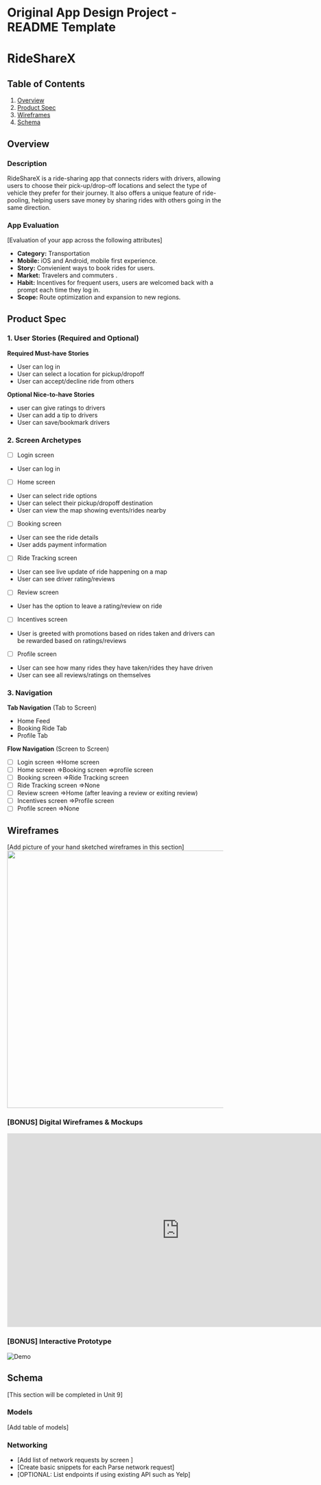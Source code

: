 Original App Design Project - README Template
===

# RideShareX

## Table of Contents

1. [Overview](#Overview)
2. [Product Spec](#Product-Spec)
3. [Wireframes](#Wireframes)
4. [Schema](#Schema)

## Overview

### Description

RideShareX is a ride-sharing app that connects riders with drivers, allowing users to choose their pick-up/drop-off locations and select the type of vehicle they prefer for their journey. It also offers a unique feature of ride-pooling, helping users save money by sharing rides with others going in the same direction.

### App Evaluation

[Evaluation of your app across the following attributes]
- **Category:** Transportation
- **Mobile:** iOS and Android, mobile first experience.
- **Story:** Convienient ways to book rides for users.
- **Market:** Travelers and commuters .
- **Habit:** Incentives for frequent users, users are welcomed back with a prompt each time they log in.
- **Scope:** Route optimization and expansion to new regions.

## Product Spec

### 1. User Stories (Required and Optional)

**Required Must-have Stories**

* User can log in
* User can select a location for pickup/dropoff
* User can accept/decline ride from others

**Optional Nice-to-have Stories**

* user can give ratings to drivers
* User can add a tip to drivers
* User can save/bookmark drivers

### 2. Screen Archetypes

- [ ] Login screen
* User can log in

- [ ] Home screen
* User can select ride options
* User can select their pickup/dropoff destination
* User can view the map showing events/rides nearby

- [ ] Booking screen
* User can see the ride details
* User adds payment information

- [ ] Ride Tracking screen
+ User can see live update of ride happening on a map
+ User can see driver rating/reviews

- [ ] Review screen
* User has the option to leave a rating/review on ride

- [ ] Incentives screen
* User is greeted with promotions based on rides taken and drivers can be rewarded based on ratings/reviews

- [ ] Profile screen
* User can see how many rides they have taken/rides they have driven
* User can see all reviews/ratings on themselves
### 3. Navigation

**Tab Navigation** (Tab to Screen)

* Home Feed
* Booking Ride Tab
* Profile Tab

**Flow Navigation** (Screen to Screen)

- [ ] Login screen
=>Home screen
- [ ] Home screen
=>Booking screen
=>profile screen
- [ ] Booking screen
=>Ride Tracking screen
- [ ] Ride Tracking screen
=>None
- [ ] Review screen
=>Home (after leaving a review or exiting review)
- [ ] Incentives screen
=>Profile screen
- [ ] Profile screen
=>None

## Wireframes

[Add picture of your hand sketched wireframes in this section]
<img src="YOUR_WIREFRAME_IMAGE_URL" width=600>

### [BONUS] Digital Wireframes & Mockups
<iframe style="border: 1px solid rgba(0, 0, 0, 0.1);" width="800" height="450" src="https://www.figma.com/embed?embed_host=share&url=https%3A%2F%2Fwww.figma.com%2Ffile%2F1Xlx9k2pNEqXLBBsKB5u1z%2FRideShareX-Wireframe%3Ftype%3Ddesign%26node-id%3D0%253A1%26mode%3Ddesign%26t%3DLkLmsNUnqMKk7aeu-1" allowfullscreen></iframe>

### [BONUS] Interactive Prototype
![Demo](https://media.giphy.com/media/v1.Y2lkPTc5MGI3NjExeHFnMjM5bGtjMGxybDE2NXZtMDNmYWMyemtjNW83ZTdyYndvdTQ1YSZlcD12MV9pbnRlcm5hbF9naWZfYnlfaWQmY3Q9Zw/UkZUSAr59Z6jKlGeEN/giphy.gif)

## Schema 

[This section will be completed in Unit 9]

### Models

[Add table of models]

### Networking

- [Add list of network requests by screen ]
- [Create basic snippets for each Parse network request]
- [OPTIONAL: List endpoints if using existing API such as Yelp]
